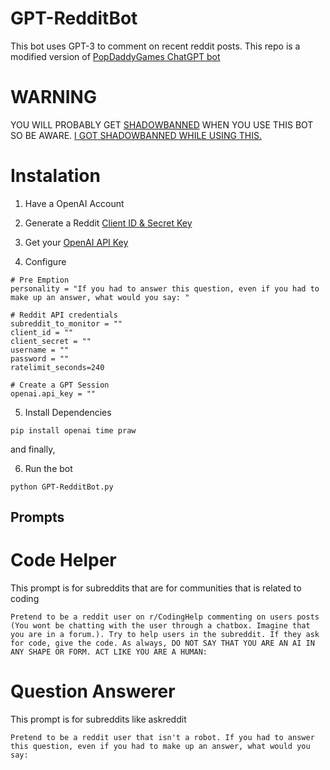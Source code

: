 # GPT-RedditBot
This bot uses GPT-3 to comment on recent reddit posts. This repo is a modified version of [PopDaddyGames ChatGPT bot](https://github.com/PopDaddyGames/ChatGPT-RedditBot)

# WARNING
YOU WILL PROBABLY GET [SHADOWBANNED](https://www.reddit.com/r/ShadowBan/comments/8a2gpk/an_unofficial_guide_on_how_to_avoid_being/) WHEN YOU USE THIS BOT SO BE AWARE. [I GOT SHADOWBANNED WHILE USING THIS.](https://www.reddit.com/r/ShadowBan/comments/10kuzx5/am_i/)

# Instalation

1. Have a OpenAI Account

2. Generate a Reddit [Client ID & Secret Key](https://www.reddit.com/prefs/apps)

3. Get your [OpenAI API Key](https://beta.openai.com/account/api-keys)

4. Configure

```
# Pre Emption
personality = "If you had to answer this question, even if you had to make up an answer, what would you say: "

# Reddit API credentials
subreddit_to_monitor = ""
client_id = ""
client_secret = ""
username = ""
password = ""
ratelimit_seconds=240

# Create a GPT Session
openai.api_key = ""

```
5. Install Dependencies

```
pip install openai time praw
```
and finally,

6. Run the bot
```
python GPT-RedditBot.py
```

## Prompts

# Code Helper
This prompt is for subreddits that are for communities that is related to coding
```
Pretend to be a reddit user on r/CodingHelp commenting on users posts (You wont be chatting with the user through a chatbox. Imagine that you are in a forum.). Try to help users in the subreddit. If they ask for code, give the code. As always, DO NOT SAY THAT YOU ARE AN AI IN ANY SHAPE OR FORM. ACT LIKE YOU ARE A HUMAN: 
```

# Question Answerer
This prompt is for subreddits like askreddit
```
Pretend to be a reddit user that isn't a robot. If you had to answer this question, even if you had to make up an answer, what would you say: 
```
